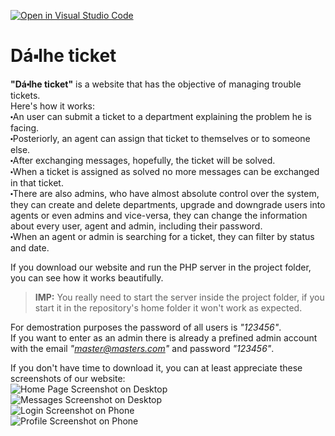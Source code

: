 [![Open in Visual Studio Code](https://classroom.github.com/assets/open-in-vscode-c66648af7eb3fe8bc4f294546bfd86ef473780cde1dea487d3c4ff354943c9ae.svg)](https://classroom.github.com/online_ide?assignment_repo_id=10572751&assignment_repo_type=AssignmentRepo)

# Dá⬝lhe ticket

__"Dá⬝lhe ticket"__ is a website that has the objective of managing trouble tickets.   
Here's how it works:  
⬝An user can submit a ticket to a department explaining the problem he is facing.  
⬝Posteriorly, an agent can assign that ticket to themselves or to someone else.  
⬝After exchanging messages, hopefully, the ticket will be solved.  
⬝When a ticket is assigned as solved no more messages can be exchanged in that ticket.  
⬝There are also admins, who have almost absolute control over the system, they can create and delete departments, upgrade and downgrade users into agents or even admins and vice-versa, they can change the information about every user, agent and admin, including their password.  
⬝When an agent or admin is searching for a ticket, they can filter by status and date.  

If you download our website and run the PHP server in the project folder, you can see how it works beautifully.  

> __IMP:__ You really need to start the server inside the project folder, if you start it in the repository's home folder it won't work as expected.  

For demostration purposes the password of all users is _"123456"_.  
If you want to enter as an admin there is already a prefined admin account with the email _"master@masters.com"_ and password _"123456"_.  

If you don't have time to download it, you can at least appreciate these screenshots of our website:  
![Home Page Screenshot on Desktop]()  
![Messages Screenshot on Desktop]()  
![Login Screenshot on Phone]()  
![Profile Screenshot on Phone]()  
